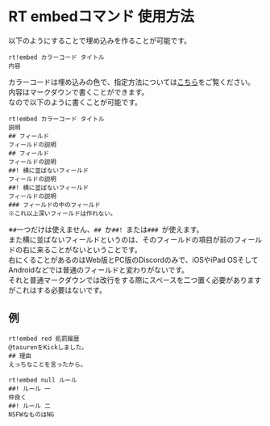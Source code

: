 # RT embedコマンド 使用方法
以下のようにすることで埋め込みを作ることが可能です。
```
rt!embed カラーコード タイトル
内容
```
カラーコードは埋め込みの色で、指定方法については[こちら](https://rt-team.github.io/notes/color)をご覧ください。  
内容はマークダウンで書くことができます。  
なので以下のように書くことが可能です。
```
rt!embed カラーコード タイトル
説明
## フィールド
フィールドの説明
## フィールド
フィールドの説明
##! 横に並ばないフィールド
フィールドの説明
##! 横に並ばないフィールド
フィールドの説明
### フィールドの中のフィールド
※これ以上深いフィールドは作れない。
```
※`#`一つだけは使えません、`## `か`##! `または`### `が使えます。  
また横に並ばないフィールドというのは、そのフィールドの項目が前のフィールドの右に来ることがないということです。  
右にくることがあるのはWeb版とPC版のDiscordのみで、iOSやiPad OSそしてAndroidなどでは普通のフィールドと変わりがないです。  
それと普通マークダウンでは改行をする際にスペースを二つ置く必要がありますがこれはする必要はないです。

## 例
```
rt!embed red 処罰履歴
@tasurenをKickしました。
## 理由
えっちなことを言ったから。
```
```
rt!embed null ルール
##! ルール 一
仲良く
##! ルール 二
NSFWなものはNG
```

